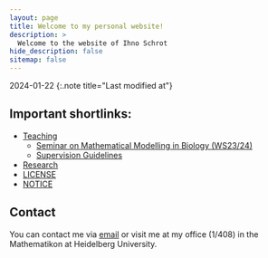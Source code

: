 ```yaml
---
layout: page
title: Welcome to my personal website!
description: >
  Welcome to the website of Ihno Schrot
hide_description: false
sitemap: false
---
```


2024-01-22
{:.note title="Last modified at"}

## Important shortlinks:
- [Teaching][teaching]
  - [Seminar on Mathematical Modelling in Biology (WS23/24)][sem]
  - [Supervision Guidelines][guide]
- [Research][research]
- [LICENSE][license]
- [NOTICE][notice]

## Contact
You can contact me via [email][ihno] or visit me at my office (1/408) in the Mathematikon at Heidelberg University.

[teaching]: /teaching/README.md
[research]: /research/README.md
[ihno]: mailto:ihno(dot)schrot(at)uni-heidelberg(dot)de
[sem]: /teaching/ws23_24/seminar.md
[guide]: /teaching/supervision_guidelines.md
[license]: LICENSE.md
[notice]: NOTICE.md


